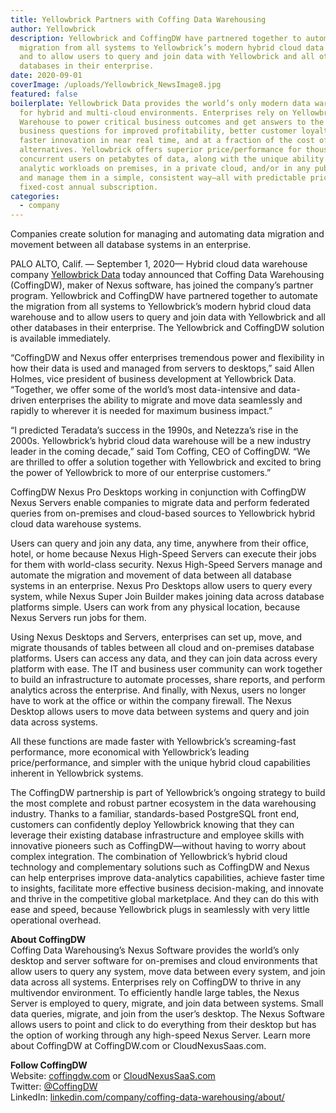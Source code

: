 ```yaml
---
title: Yellowbrick Partners with Coffing Data Warehousing
author: Yellowbrick
description: Yellowbrick and CoffingDW have partnered together to automate the
  migration from all systems to Yellowbrick’s modern hybrid cloud data warehouse
  and to allow users to query and join data with Yellowbrick and all other
  databases in their enterprise.
date: 2020-09-01
coverImage: /uploads/Yellowbrick_NewsImage8.jpg
featured: false
boilerplate: Yellowbrick Data provides the world’s only modern data warehouse
  for hybrid and multi-cloud environments. Enterprises rely on Yellowbrick Data
  Warehouse to power critical business outcomes and get answers to the hardest
  business questions for improved profitability, better customer loyalty, and
  faster innovation in near real time, and at a fraction of the cost of
  alternatives. Yellowbrick offers superior price/performance for thousands of
  concurrent users on petabytes of data, along with the unique ability to run
  analytic workloads on premises, in a private cloud, and/or in any public cloud
  and manage them in a simple, consistent way—all with predictable pricing via
  fixed-cost annual subscription.
categories:
  - company
---
```

Companies create solution for managing and automating data migration and movement between all database systems in an enterprise.  

PALO ALTO, Calif. — September 1, 2020— Hybrid cloud data warehouse company [Yellowbrick Data](https://www.yellowbrick.com/) today announced that Coffing Data Warehousing (CoffingDW), maker of Nexus software, has joined the company’s partner program. Yellowbrick and CoffingDW have partnered together to automate the migration from all systems to Yellowbrick’s modern hybrid cloud data warehouse and to allow users to query and join data with Yellowbrick and all other databases in their enterprise. The Yellowbrick and CoffingDW solution is available immediately.  

“CoffingDW and Nexus offer enterprises tremendous power and flexibility in how their data is used and managed from servers to desktops,” said Allen Holmes, vice president of business development at Yellowbrick Data. “Together, we offer some of the world’s most data-intensive and data-driven enterprises the ability to migrate and move data seamlessly and rapidly to wherever it is needed for maximum business impact.”  

“I predicted Teradata’s success in the 1990s, and Netezza’s rise in the 2000s. Yellowbrick’s hybrid cloud data warehouse will be a new industry leader in the coming decade,” said Tom Coffing, CEO of CoffingDW. “We are thrilled to offer a solution together with Yellowbrick and excited to bring the power of Yellowbrick to more of our enterprise customers.”  

CoffingDW Nexus Pro Desktops working in conjunction with CoffingDW Nexus Servers enable companies to migrate data and perform federated queries from on-premises and cloud-based sources to Yellowbrick hybrid cloud data warehouse systems.  

Users can query and join any data, any time, anywhere from their office, hotel, or home because Nexus High-Speed Servers can execute their jobs for them with world-class security. Nexus High-Speed Servers manage and automate the migration and movement of data between all database systems in an enterprise. Nexus Pro Desktops allow users to query every system, while Nexus Super Join Builder makes joining data across database platforms simple. Users can work from any physical location, because Nexus Servers run jobs for them.  

Using Nexus Desktops and Servers, enterprises can set up, move, and migrate thousands of tables between all cloud and on-premises database platforms. Users can access any data, and they can join data across every platform with ease. The IT and business user community can work together to build an infrastructure to automate processes, share reports, and perform analytics across the enterprise. And finally, with Nexus, users no longer have to work at the office or within the company firewall. The Nexus Desktop allows users to move data between systems and query and join data across systems.  

All these functions are made faster with Yellowbrick’s screaming-fast performance, more economical with Yellowbrick’s leading price/performance, and simpler with the unique hybrid cloud capabilities inherent in Yellowbrick systems.  

The CoffingDW partnership is part of Yellowbrick’s ongoing strategy to build the most complete and robust partner ecosystem in the data warehousing industry. Thanks to a familiar, standards-based PostgreSQL front end, customers can confidently deploy Yellowbrick knowing that they can leverage their existing database infrastructure and employee skills with innovative pioneers such as CoffingDW—without having to worry about complex integration. The combination of Yellowbrick’s hybrid cloud technology and complementary solutions such as CoffingDW and Nexus can help enterprises improve data-analytics capabilities, achieve faster time to insights, facilitate more effective business decision-making, and innovate and thrive in the competitive global marketplace. And they can do this with ease and speed, because Yellowbrick plugs in seamlessly with very little operational overhead.  

**About CoffingDW**\
Coffing Data Warehousing’s Nexus Software provides the world’s only desktop and server software for on-premises and cloud environments that allow users to query any system, move data between every system, and join data across all systems. Enterprises rely on CoffingDW to thrive in any multivendor environment. To efficiently handle large tables, the Nexus Server is employed to query, migrate, and join data between systems. Small data queries, migrate, and join from the user’s desktop. The Nexus Software allows users to point and click to do everything from their desktop but has the option of working through any high-speed Nexus Server. Learn more about CoffingDW at CoffingDW.com or CloudNexusSaas.com.  

**Follow CoffingDW**\
Website: [coffingdw.com](https://coffingdw.com/) or [CloudNexusSaaS.com](http://cloudnexussaas.com)\
Twitter: [@CoffingDW](https://twitter.com/coffingdw)\
LinkedIn: [linkedin.com/company/coffing-data-warehousing/about/](https://www.linkedin.com/company/coffing-data-warehousing/about/)
